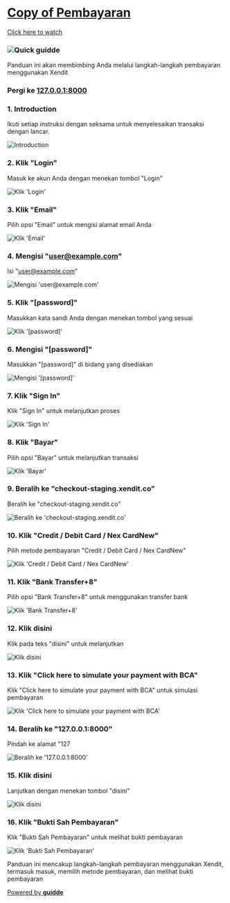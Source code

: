 # [Copy of Pembayaran](https://app.guidde.com/playbooks/sixGP4y5XVyiyhQcjYG9c1)

[Click here to watch](https://app.guidde.com/share/playbooks/sixGP4y5XVyiyhQcjYG9c1)

### ![Quick guidde](https://static.guidde.com/v0/qg%2FCMCFBPZdz3aNSi8qR59fWIU2hUq2%2FsixGP4y5XVyiyhQcjYG9c1_rsCFMr2ErHypkFsGiP4ahT_cover.png?alt=media&token=7d7f5b26-e6e9-4e5d-810b-e69581278c22)

Panduan ini akan membimbing Anda melalui langkah-langkah pembayaran menggunakan Xendit

### Pergi ke [127.0.0.1:8000](http://127.0.0.1:8000)

### 1\. Introduction

Ikuti setiap instruksi dengan seksama untuk menyelesaikan transaksi dengan lancar.

![Introduction](https://static.guidde.com/v0/qg%2FCMCFBPZdz3aNSi8qR59fWIU2hUq2%2FsixGP4y5XVyiyhQcjYG9c1_5fMcGFwCtXW6zajx6wNhcv_doc.png?alt=media&token=ac76779d-2c15-43a8-9daa-5b66acc99ba1)

### 2\. Klik "Login"

Masuk ke akun Anda dengan menekan tombol "Login"

![Klik 'Login'](https://static.guidde.com/v0/qg%2FCMCFBPZdz3aNSi8qR59fWIU2hUq2%2FsixGP4y5XVyiyhQcjYG9c1_3R4SsXFG6WsuKoUh8GPgcn_doc.png?alt=media&token=f57635da-07f1-4a69-817a-ac198d232501)

### 3\. Klik "Email"

Pilih opsi "Email" untuk mengisi alamat email Anda

![Klik 'Email'](https://static.guidde.com/v0/qg%2FCMCFBPZdz3aNSi8qR59fWIU2hUq2%2FsixGP4y5XVyiyhQcjYG9c1_cmA2v7iRN2zWL8rVC2vLG7_doc.png?alt=media&token=3b93ce93-b77a-4e6a-9417-87fc89711065)

### 4\. Mengisi "user@example.com"

Isi "user@example.com"

![Mengisi 'user@example.com'](https://static.guidde.com/v0/qg%2FCMCFBPZdz3aNSi8qR59fWIU2hUq2%2FsixGP4y5XVyiyhQcjYG9c1_dZfptyuRKXu34don8JEHzJ_doc.png?alt=media&token=cdbefbc4-2480-4f19-af11-be47425b20b2)

### 5\. Klik "\[password\]"

Masukkan kata sandi Anda dengan menekan tombol yang sesuai

![Klik '[password]'](https://static.guidde.com/v0/qg%2FCMCFBPZdz3aNSi8qR59fWIU2hUq2%2FsixGP4y5XVyiyhQcjYG9c1_u8WvwmCvwAyUxx7ZE3KHKU_doc.png?alt=media&token=002f3b9f-8096-4fd2-9166-100d82bed7ec)

### 6\. Mengisi "\[password\]"

Masukkan "\[password\]" di bidang yang disediakan

![Mengisi '[password]'](https://static.guidde.com/v0/qg%2FCMCFBPZdz3aNSi8qR59fWIU2hUq2%2FsixGP4y5XVyiyhQcjYG9c1_cQdkW44Frs2Dw9pgFgc3jF_doc.png?alt=media&token=192d8269-0b39-47c1-b190-fbe6733408a3)

### 7\. Klik "Sign In"

Klik "Sign In" untuk melanjutkan proses

![Klik 'Sign
In'](https://static.guidde.com/v0/qg%2FCMCFBPZdz3aNSi8qR59fWIU2hUq2%2FsixGP4y5XVyiyhQcjYG9c1_oMp8zEQWKRvAi7jjMr7g58_doc.png?alt=media&token=a35379cf-ea33-4faf-9873-1535dcd8565c)

### 8\. Klik "Bayar"

Pilih opsi "Bayar" untuk melanjutkan transaksi

![Klik 'Bayar'](https://static.guidde.com/v0/qg%2FCMCFBPZdz3aNSi8qR59fWIU2hUq2%2FsixGP4y5XVyiyhQcjYG9c1_q8pxCto1bfvjL6fyGYj1Vd_doc.png?alt=media&token=7b8c3463-83e9-4973-888c-fffe02dcf301)

### 9\. Beralih ke "checkout-staging.xendit.co"

Beralih ke "checkout-staging.xendit.co"

![Beralih ke 'checkout-staging.xendit.co'](https://static.guidde.com/v0/qg%2FCMCFBPZdz3aNSi8qR59fWIU2hUq2%2FsixGP4y5XVyiyhQcjYG9c1_nxALAw37W9oGRMj1FFuDLb_doc.png?alt=media&token=14dc99b1-123c-4700-8ddb-802cc6f3ee1d)

### 10\. Klik "Credit / Debit Card / Nex CardNew"

Pilih metode pembayaran "Credit / Debit Card / Nex CardNew"

![Klik 'Credit / Debit Card / Nex CardNew'](https://static.guidde.com/v0/qg%2FCMCFBPZdz3aNSi8qR59fWIU2hUq2%2FsixGP4y5XVyiyhQcjYG9c1_qQQwUggYkBazgt2AiC95dK_doc.png?alt=media&token=6b5db760-10df-4632-994b-4c5b952dad40)

### 11\. Klik "Bank Transfer+8"

Pilih opsi "Bank Transfer+8" untuk menggunakan transfer bank

![Klik 'Bank Transfer+8'](https://static.guidde.com/v0/qg%2FCMCFBPZdz3aNSi8qR59fWIU2hUq2%2FsixGP4y5XVyiyhQcjYG9c1_5CkCAfVy96F2EagSN49Lwc_doc.png?alt=media&token=6c188798-4b77-41d6-aa8b-a61d63ab605c)

### 12\. Klik disini

Klik pada teks "disini" untuk melanjutkan

![Klik disini](https://static.guidde.com/v0/qg%2FCMCFBPZdz3aNSi8qR59fWIU2hUq2%2FsixGP4y5XVyiyhQcjYG9c1_198FKwBqqBiK663wzuRsk9_doc.png?alt=media&token=7f499eab-d9ee-47e0-a73c-26ed112eff4f)

### 13\. Klik "Click here to simulate your payment with BCA"

Klik "Click here to simulate your payment with BCA" untuk simulasi pembayaran

![Klik 'Click here to simulate your payment with BCA'](https://static.guidde.com/v0/qg%2FCMCFBPZdz3aNSi8qR59fWIU2hUq2%2FsixGP4y5XVyiyhQcjYG9c1_6yPLdXy2PQxJZrfzRbasSF_doc.png?alt=media&token=4f46844e-6f1d-455d-b0b6-bb00d2c9b964)

### 14\. Beralih ke "127.0.0.1:8000"

Pindah ke alamat "127

![Beralih ke '127.0.0.1:8000'](https://static.guidde.com/v0/qg%2FCMCFBPZdz3aNSi8qR59fWIU2hUq2%2FsixGP4y5XVyiyhQcjYG9c1_8ksipP89y4WNEgRJU3cQdg_doc.png?alt=media&token=62bc502b-8f88-403b-b8b2-1d112f13b6ac)

### 15\. Klik disini

Lanjutkan dengan menekan tombol "disini"

![Klik disini](https://static.guidde.com/v0/qg%2FCMCFBPZdz3aNSi8qR59fWIU2hUq2%2FsixGP4y5XVyiyhQcjYG9c1_5A2fHmJJc94cYbJrNRGe9U_doc.png?alt=media&token=9e6386c3-4ad8-46a1-a15c-f77f8c7f31fb)

### 16\. Klik "Bukti Sah Pembayaran"

Klik "Bukti Sah Pembayaran" untuk melihat bukti pembayaran

![Klik 'Bukti Sah
Pembayaran'](https://static.guidde.com/v0/qg%2FCMCFBPZdz3aNSi8qR59fWIU2hUq2%2FsixGP4y5XVyiyhQcjYG9c1_e9zHHVHWD1J4ZKzNQajDdp_doc.png?alt=media&token=5039ad00-bdea-443a-a66f-b9782e8587dd)

Panduan ini mencakup langkah-langkah pembayaran menggunakan Xendit, termasuk masuk, memilih metode pembayaran, dan melihat bukti pembayaran

[Powered by **guidde**](https://www.guidde.com)

